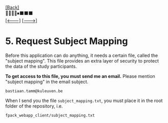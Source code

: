[\[Back\]](./README.md) \
🔲🔲🔲🔲⏹⬛️⬛️⬛️ \
[\[<---\]](./04_your_task_as_annotator.md) [\[--->\]](./06_cooperation_between_annotators.md)

# 5. Request Subject Mapping

Before this application can do anything, it needs a certain file, called the "subject
mapping". This file provides an extra layer of security to protect the data of the
study participants.

**To get access to this file, you must send me an email.** Please mention "subject
mapping" in the email subject.
```
bastiaan.tamm@kuleuven.be
```

When I send you the file `subject_mapping.txt`, you must place it in the root folder
of the repository, i.e.
```
fpack_webapp_client/subject_mapping.txt
```

